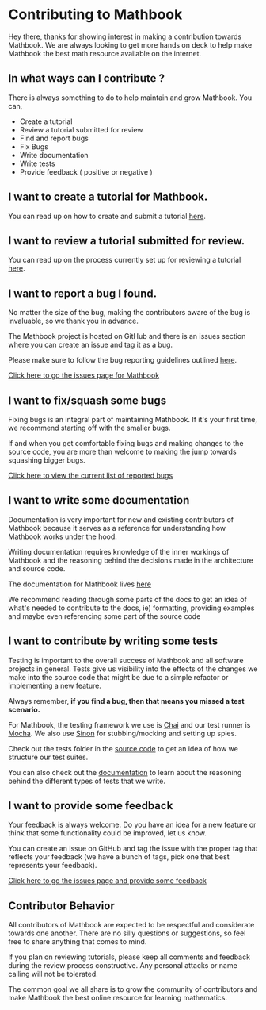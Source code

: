 # Contributing to Mathbook

Hey there, thanks for showing interest in making a contribution towards Mathbook. We are always looking to get more
hands on deck to help make Mathbook the best math resource available on the internet.

## In what ways can I contribute ?

There is always something to do to help maintain and grow Mathbook. You can,

* Create a tutorial
* Review a tutorial submitted for review
* Find and report bugs
* Fix Bugs
* Write documentation
* Write tests
* Provide feedback ( positive or negative )

## I want to create a tutorial for Mathbook.

You can read up on how to create and submit a tutorial [here](http://mathbook.io/contribute/create-tutorial).

## I want to review a tutorial submitted for review.

You can read up on the process currently set up for reviewing a tutorial
[here](http://mathbook.io/contribute/review-tutorial).

## I want to report a bug I found.

No matter the size of the bug, making the contributors aware of the bug is invaluable, so we thank you in advance.

The Mathbook project is hosted on GitHub and there is an issues section where you can create an issue and tag it as a
bug.

Please make sure to follow the bug reporting guidelines outlined
[here](https://github.com/JetJet13/mathbook/wiki/Bug-Reporting-Guideline).

[Click here to go the issues page for Mathbook](https://github.com/JetJet13/mathbook/issues)

## I want to fix/squash some bugs

Fixing bugs is an integral part of maintaining Mathbook. If it's your first time, we recommend starting off with the
smaller bugs.

If and when you get comfortable fixing bugs and making changes to the source code, you are more than welcome to making
the jump towards squashing bigger bugs.

[Click here to view the current list of reported bugs](https://github.com/JetJet13/mathbook/issues?utf8=%E2%9C%93&q=is%3Aissue+is%3Aopen+label%3Abug+)

## I want to write some documentation

Documentation is very important for new and existing contributors of Mathbook because it serves as a reference for
understanding how Mathbook works under the hood.

Writing documentation requires knowledge of the inner workings of Mathbook and the reasoning behind the decisions made
in the architecture and source code.

The documentation for Mathbook lives [here](https://github.com/JetJet13/mathbook/wiki)

We recommend reading through some parts of the docs to get an idea of what's needed to contribute to the docs, ie)
formatting, providing examples and maybe even referencing some part of the source code

## I want to contribute by writing some tests

Testing is important to the overall success of Mathbook and all software projects in general. Tests give us visibility
into the effects of the changes we make into the source code that might be due to a simple refactor or implementing a
new feature.

Always remember, **if you find a bug, then that means you missed a test scenario.**

For Mathbook, the testing framework we use is [Chai](http://chaijs.com/) and our test runner is
[Mocha](https://mochajs.org/). We also use [Sinon](http://sinonjs.org/) for stubbing/mocking and setting up spies.

Check out the tests folder in the [source code](./tests) to get an idea of how we structure our test suites.

You can also check out the [documentation](https://github.com/JetJet13/mathbook/wiki/Testing-Documentation) to learn
about the reasoning behind the different types of tests that we write.

## I want to provide some feedback

Your feedback is always welcome. Do you have an idea for a new feature or think that some functionality could be
improved, let us know.

You can create an issue on GitHub and tag the issue with the proper tag that reflects your feedback (we have a bunch of
tags, pick one that best represents your feedback).

[Click here to go the issues page and provide some feedback](https://github.com/JetJet13/mathbook/issues)

## Contributor Behavior

All contributors of Mathbook are expected to be respectful and considerate towards one another. There are no silly
questions or suggestions, so feel free to share anything that comes to mind.

If you plan on reviewing tutorials, please keep all comments and feedback during the review process constructive. Any
personal attacks or name calling will not be tolerated.

The common goal we all share is to grow the community of contributors and make Mathbook the best online resource for
learning mathematics.
